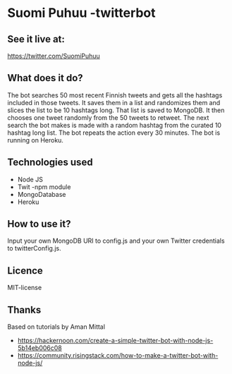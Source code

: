 # Suomi Puhuu -twitterbot

## See it live at:
https://twitter.com/SuomiPuhuu

## What does it do?
The bot searches 50 most recent Finnish tweets and gets all the hashtags included in those tweets. It saves them in a list and randomizes them and slices the list to be 10 hashtags long. That list is saved to MongoDB. It then chooses one tweet randomly from the 50 tweets to retweet. The next search the bot makes is made with a random hashtag from the curated 10 hashtag long list. The bot repeats the action every 30 minutes. The bot is running on Heroku.

## Technologies used
- Node JS
- Twit -npm module
- MongoDatabase 
- Heroku

## How to use it?
Input your own MongoDB URI to config.js and your own Twitter credentials to twitterConfig.js.

## Licence 
MIT-license

## Thanks
Based on tutorials by Aman Mittal
- https://hackernoon.com/create-a-simple-twitter-bot-with-node-js-5b14eb006c08
- https://community.risingstack.com/how-to-make-a-twitter-bot-with-node-js/